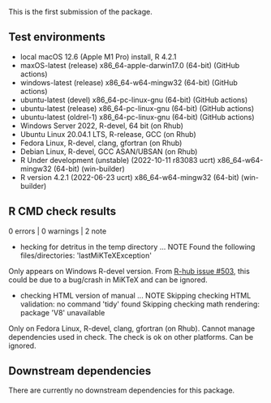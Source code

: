 This is the first submission of the package.

## Test environments
* local macOS 12.6 (Apple M1 Pro) install, R 4.2.1
* maxOS-latest (release) x86_64-apple-darwin17.0 (64-bit) (GitHub actions)
* windows-latest (release) x86_64-w64-mingw32 (64-bit) (GitHub actions)
* ubuntu-latest (devel) x86_64-pc-linux-gnu (64-bit) (GitHub actions)
* ubuntu-latest (release) x86_64-pc-linux-gnu (64-bit) (GitHub actions)
* ubuntu-latest (oldrel-1) x86_64-pc-linux-gnu (64-bit) (GitHub actions)
*	Windows Server 2022, R-devel, 64 bit (on Rhub)
* Ubuntu Linux 20.04.1 LTS, R-release, GCC (on Rhub)
* Fedora Linux, R-devel, clang, gfortran (on Rhub)
* Debian Linux, R-devel, GCC ASAN/UBSAN (on Rhub)
* R Under development (unstable) (2022-10-11 r83083 ucrt) x86_64-w64-mingw32 (64-bit) (win-builder)
* R version 4.2.1 (2022-06-23 ucrt) x86_64-w64-mingw32 (64-bit) (win-builder)

## R CMD check results

0 errors | 0 warnings | 2 note

* hecking for detritus in the temp directory ... NOTE
  Found the following files/directories:
    'lastMiKTeXException'
  
Only appears on Windows R-devel version. 
From [R-hub issue #503](https://github.com/r-hub/rhub/issues/503), this could be due to a bug/crash in MiKTeX and can be ignored.

* checking HTML version of manual ... NOTE
  Skipping checking HTML validation: no command 'tidy' found
  Skipping checking math rendering: package 'V8' unavailable

Only on Fedora Linux, R-devel, clang, gfortran (on Rhub).
Cannot manage dependencies used in check. The check is ok on other platforms. Can be ignored.

## Downstream dependencies

There are currently no downstream dependencies for this package.



